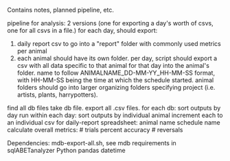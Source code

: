Contains notes, planned pipeline, etc.

pipeline for analysis: 2 versions (one for exporting a day's worth of csvs, one for all csvs in a file.)
for each day, should export:
1) daily report csv to go into a "report" folder with commonly used metrics per animal
2) each animal should have its own folder. per day, script should export a csv with all data specific to that animal for that day into the animal's folder. name to follow ANIMALNAME_DD-MM-YY_HH-MM-SS format, with HH-MM-SS being the time at which the schedule started. animal folders should go into larger organizing folders specifying project (i.e. artists, plants, harrypotters).


find all db files
take db file. export all .csv files.
for each db:
sort outputs by day run
within each day:
sort outputs by individual animal
increment each to an individual csv
for daily-report spreadsheet:
  animal name
  schedule name
  calculate overall metrics:
    # trials
    percent accuracy
    # reversals


  Dependencies:
  mdb-export-all.sh, see mdb requirements in sqlABETanalyzer
  Python
    pandas
    datetime
  
